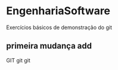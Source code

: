 # EngenhariaSoftware
Exercícios básicos de demonstração do git

## primeira mudança add
GIT git git 